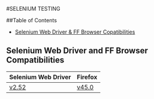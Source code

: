 #SELENIUM TESTING

##Table of Contents

- [Selenium Web Driver & FF Browser Copatibilities](#selenium-web-driver-and-ff-browser-compatibilities)

## Selenium Web Driver and FF Browser Compatibilities

| Selenium Web Driver | Firefox  |
| ------ | ------ |
| [v2.52](http://selenium-release.storage.googleapis.com/index.html?path=2.52/) | [v45.0](https://ftp.mozilla.org/pub/firefox/releases/45.0/) |